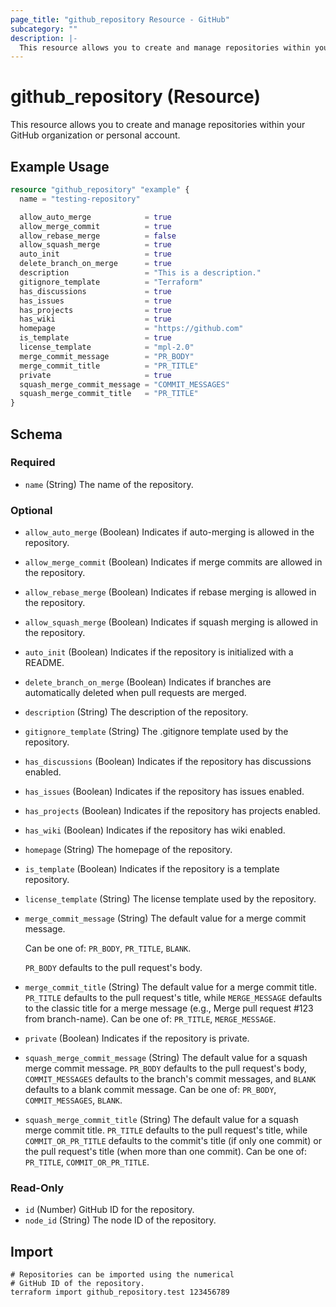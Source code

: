 ```yaml
---
page_title: "github_repository Resource - GitHub"
subcategory: ""
description: |-
  This resource allows you to create and manage repositories within your GitHub organization or personal account.
---
```


# github_repository (Resource)

This resource allows you to create and manage repositories within your GitHub organization or personal account.

## Example Usage

```terraform
resource "github_repository" "example" {
  name = "testing-repository"

  allow_auto_merge            = true
  allow_merge_commit          = true
  allow_rebase_merge          = false
  allow_squash_merge          = true
  auto_init                   = true
  delete_branch_on_merge      = true
  description                 = "This is a description."
  gitignore_template          = "Terraform"
  has_discussions             = true
  has_issues                  = true
  has_projects                = true
  has_wiki                    = true
  homepage                    = "https://github.com"
  is_template                 = true
  license_template            = "mpl-2.0"
  merge_commit_message        = "PR_BODY"
  merge_commit_title          = "PR_TITLE"
  private                     = true
  squash_merge_commit_message = "COMMIT_MESSAGES"
  squash_merge_commit_title   = "PR_TITLE"
}
```
<!-- schema generated by tfplugindocs -->
## Schema

### Required

- `name` (String) The name of the repository.

### Optional

- `allow_auto_merge` (Boolean) Indicates if auto-merging is allowed in the repository.
- `allow_merge_commit` (Boolean) Indicates if merge commits are allowed in the repository.
- `allow_rebase_merge` (Boolean) Indicates if rebase merging is allowed in the repository.
- `allow_squash_merge` (Boolean) Indicates if squash merging is allowed in the repository.
- `auto_init` (Boolean) Indicates if the repository is initialized with a README.
- `delete_branch_on_merge` (Boolean) Indicates if branches are automatically deleted when pull requests are merged.
- `description` (String) The description of the repository.
- `gitignore_template` (String) The .gitignore template used by the repository.
- `has_discussions` (Boolean) Indicates if the repository has discussions enabled.
- `has_issues` (Boolean) Indicates if the repository has issues enabled.
- `has_projects` (Boolean) Indicates if the repository has projects enabled.
- `has_wiki` (Boolean) Indicates if the repository has wiki enabled.
- `homepage` (String) The homepage of the repository.
- `is_template` (Boolean) Indicates if the repository is a template repository.
- `license_template` (String) The license template used by the repository.
- `merge_commit_message` (String) The default value for a merge commit message.

	Can be one of: `PR_BODY`, `PR_TITLE`, `BLANK`.

	`PR_BODY` defaults to the pull request's body.
- `merge_commit_title` (String) The default value for a merge commit title. `PR_TITLE` defaults to the pull request's title, while `MERGE_MESSAGE` defaults to the classic title for a merge message (e.g., Merge pull request #123 from branch-name). Can be one of: `PR_TITLE`, `MERGE_MESSAGE`.
- `private` (Boolean) Indicates if the repository is private.
- `squash_merge_commit_message` (String) The default value for a squash merge commit message. `PR_BODY` defaults to the pull request's body, `COMMIT_MESSAGES` defaults to the branch's commit messages, and `BLANK` defaults to a blank commit message. Can be one of: `PR_BODY`, `COMMIT_MESSAGES`, `BLANK`.
- `squash_merge_commit_title` (String) The default value for a squash merge commit title. `PR_TITLE` defaults to the pull request's title, while `COMMIT_OR_PR_TITLE` defaults to the commit's title (if only one commit) or the pull request's title (when more than one commit). Can be one of: `PR_TITLE`, `COMMIT_OR_PR_TITLE`.

### Read-Only

- `id` (Number) GitHub ID for the repository.
- `node_id` (String) The node ID of the repository.

## Import

```shell
# Repositories can be imported using the numerical
# GitHub ID of the repository.
terraform import github_repository.test 123456789
```
